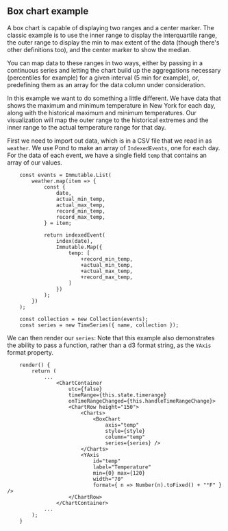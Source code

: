 ## Box chart example

A box chart is capable of displaying two ranges and a center marker. The classic example is to use the inner range to display the interquartile range, the outer range to display the min to max extent of the data (though there's other definitions too), and the center marker to show the median.

You can map data to these ranges in two ways, either by passing in a continuous series and letting the chart build up the aggregations necessary (percentiles for example) for a given interval (5 min for example), or, predefining them as an array for the data column under consideration.

In this example we want to do something a little different. We have data that shows the maximum and minimum temperature in New York for each day, along with the historical maximum and minimum temperatures. Our visualization will map the outer range to the historical extremes and the inner range to the actual temperature range for that day.

First we need to import out data, which is in a CSV file that we read in as `weather`. We use Pond to make an array of `IndexedEvents`, one for each day. For the data of each event, we have a single field `temp` that contains an array of our values.

```
    const events = Immutable.List(
        weather.map(item => {
            const {
                date,
                actual_min_temp,
                actual_max_temp,
                record_min_temp,
                record_max_temp,
            } = item;

            return indexedEvent(
                index(date), 
                Immutable.Map({
                    temp: [
                        +record_min_temp,
                        +actual_min_temp,
                        +actual_max_temp,
                        +record_max_temp,
                    ]
                })
            );
        })
    );

    const collection = new Collection(events);
    const series = new TimeSeries({ name, collection });

```

We can then render our `series`: Note that this example also demonstrates the ability to pass a function, rather than a d3 format string, as the `YAxis` format property.

```
    render() {
        return (
            ...
                <ChartContainer
                    utc={false}
                    timeRange={this.state.timerange}
                    onTimeRangeChanged={this.handleTimeRangeChange}>
                    <ChartRow height="150">
                        <Charts>
                            <BoxChart
                                axis="temp"
                                style={style}
                                column="temp"
                                series={series} />
                        </Charts>
                        <YAxis
                            id="temp"
                            label="Temperature"
                            min={0} max={120}
                            width="70"
                            format={ n => Number(n).toFixed() + "°F" } />
                    </ChartRow>
                </ChartContainer>
            ...
        );
    }
```
